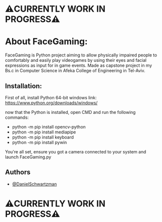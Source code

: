 # ⚠️CURRENTLY WORK IN PROGRESS⚠️



# About FaceGaming:

FaceGaming is Python project aiming to allow physically impaired people to comfortably and easily play videogames by using their eyes and facial expressions as input for in game events.
Made as capstone project in my Bs.c in Computer Science in Afeka College of Engineering in Tel-Aviv.

## Installation:
First of all, install Python 64-bit
windows link: https://www.python.org/downloads/windows/

now that the Python is installed, open CMD and run the following commands:
* python -m pip install opencv-python 
* python -m pip install mediapipe
* python -m pip install keyboard
* python -m pip install pywin

You're all set, ensure you got a camera connected to your system and launch FaceGaming.py

## Authors
- [@DanielSchwartzman](https://github.com/DanielSchwartzman)

  

# ⚠️CURRENTLY WORK IN PROGRESS⚠️
